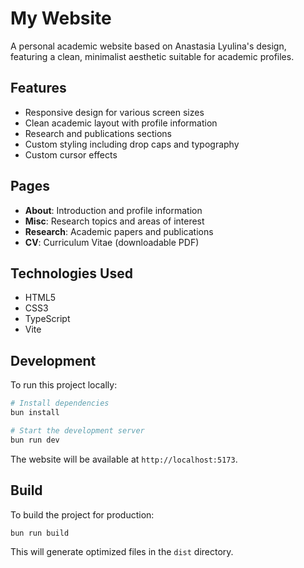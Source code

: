 # My Website

A personal academic website based on Anastasia Lyulina's design, featuring a clean, minimalist aesthetic suitable for academic profiles.

## Features

- Responsive design for various screen sizes
- Clean academic layout with profile information
- Research and publications sections
- Custom styling including drop caps and typography
- Custom cursor effects

## Pages

- **About**: Introduction and profile information
- **Misc**: Research topics and areas of interest
- **Research**: Academic papers and publications
- **CV**: Curriculum Vitae (downloadable PDF)

## Technologies Used

- HTML5
- CSS3
- TypeScript
- Vite

## Development

To run this project locally:

```bash
# Install dependencies
bun install

# Start the development server
bun run dev
```

The website will be available at `http://localhost:5173`.

## Build

To build the project for production:

```bash
bun run build
```

This will generate optimized files in the `dist` directory.

